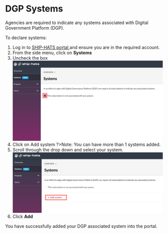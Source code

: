 # DGP Systems

Agencies are required to indicate any systems associated with Digital Government Platform (DGP). 

To declare systems: 
1. Log in to <a href="https://www.ship.gov.sg/"> SHIP-HATS portal </a> and ensure you are in the required account.
2. From the side menu, click on **Systems**
3. Uncheck the box 
![dgp](nosys.png)
4. Click on Add system 
?>Note: You can have more than 1 systems added. 
5. Scroll through the drop down and select your system. 
![add system](addsys.png)
6. Click **Add**

You have successfully added your DGP associated system into the portal. 
